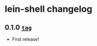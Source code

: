 # lein-shell changelog

## 0.1.0 [`tag`][0.1.0-tag]

* First release!

[0.1.0-tag]: https://github.com/hyPiRion/lein-shell/tree/0.1.0
